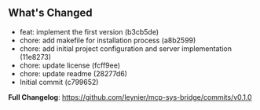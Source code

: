 ## What's Changed

- feat: implement the first version (b3cb5de)
- chore: add makefile for installation process (a8b2599)
- chore: add initial project configuration and server implementation (11e8273)
- chore: update license (fcff9ee)
- chore: update readme (28277d6)
- Initial commit (c799652)

**Full Changelog**: https://github.com/leynier/mcp-sys-bridge/commits/v0.1.0

